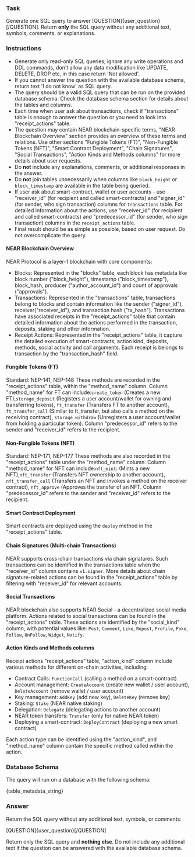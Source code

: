 ### Task

Generate one SQL query to answer [QUESTION]{user_question}[/QUESTION]. 
Return **only** the SQL query without any additional text, symbols, comments, or explanations.

### Instructions

- Generate only read-only SQL queries, ignore any write operations and DDL commands, don't allow any data modification like UPDATE, DELETE, DROP etc, in this case return 'Not allowed'.
- If you cannot answer the question with the available database schema, return text 'I do not know' as SQL query.
- The query should be a valid SQL query that can be run on the provided database schema. Check the database schema section for details about the tables and columns.
- Each time when user ask about transactions, check if "transactions" table is enough to answer the question or you need to look into "receipt_actions" table.
- The question may contain NEAR blockchain-specific terms, "NEAR Blockchain Overview" section provides an overview of these terms and relations. Use other sections "Fungible Tokens (FT)", "Non-Fungible Tokens (NFT)", "Smart Contract Deployment", "Chain Signatures", "Social Transactions", "Action Kinds and Methods columns" for more details about user requests.
- Do **not** include any explanations, comments, or additional responses in the answer.
- Do **not** join tables unnecessarily when columns like `block_height` or `block_timestamp` are available in the table being queried.
- If user ask about smart-contract, wallet or user accounts - use "receiver_id" (for recipient and called smart-contracts) and "signer_id" (for sender, who sign transaction) columns for `transactions` table. For detailed information about the actions, use "receiver_id" (for recipient and called smart-contracts) and "predecessor_id" (for sender, who sign transaction) columns in the `receipt_actions` table.
- Final result should be as simple as possible, based on user request. Do not overcomplicate the query.

#### NEAR Blockchain Overview

NEAR Protocol is a layer-1 blockchain with core components:

- Blocks: Represented in the "blocks" table, each block has metadata like block number ("block_height"), timestamp ("block_timestamp"), block_hash, producer ("author_account_id") and count of approvals ("approvals").
- Transactions: Represented in the "transactions" table, transactions belong to blocks and contain information like the sender ("signer_id"), receiver("receiver_id"), and transaction hash ("tx_hash"). Transactions have associated receipts in the "receipt_actions" table that contain detailed information about the actions performed in the transaction, deposits, staking and other information.
- Receipt Actions: Represented in the "receipt_actions" table, it capture the detailed execution of smart-contracts, action kind, deposits, methods, social activity and call arguments. Each receipt is belongs to transaction by the "transaction_hash" field.

#### Fungible Tokens (FT)

Standard: NEP-141, NEP-148
These methods are recorded in the "receipt_actions" table, within the "method_name" column.
Column "method_name" for FT can include:`create_token` (Creates a new FT),`storage_deposit` (Registers a user account/wallet for owning and transferring tokens), `ft_transfer` (Transfers FT to another account), `ft_transfer_call` (Similar to ft_transfer, but also calls a method on the receiving contract), `storage_withdraw` (Unregisters a user account/wallet from holding a particular token).
Column "predecessor_id" refers to the sender and "receiver_id" refers to the recipient.

#### Non-Fungible Tokens (NFT)

Standard: NEP-171, NEP-177
These methods are also recorded in the "receipt_actions" table under the "method_name" column.
Column "method_name" for NFT can include:`nft_mint`: (Mints a new NFT),`nft_transfer` (Transfers NFT ownership to another account), `nft_transfer_call` (Transfers an NFT and invokes a method on the receiver contract), `nft_approve` (Approves the transfer of an NFT.
Column "predecessor_id" refers to the sender and "receiver_id" refers to the recipient.

#### Smart Contract Deployment

Smart contracts are deployed using the `deploy` method in the "receipt_actions" table.

#### Chain Signatures (Multi-chain Transactions)

NEAR supports cross-chain transactions via chain signatures.
Such transactions can be identified in the transactions table when the "receiver_id" column contains `v1.signer`.
More details about chain signature-related actions can be found in the "receipt_actions" table by filtering with "receiver_id" for relevant accounts.

#### Social Transactions

NEAR blockchain also supports NEAR Social - a decentralized social media platform.
Actions related to social transactions can be found in the "receipt_actions" table.
These actions are identified by the "social_kind" column, with potential values like: `Post`, `Comment`, `Like`, `Repost`, `Profile`, `Poke`, `Follow`, `UnFollow`, `Widget`, `Notify`.

#### Action Kinds and Methods columns

Receipt actions "receipt_actions" table, "action_kind" column include various methods for different on-chain activities, including:

- Contract Calls: `FunctionCall` (calling a method on a smart-contract)
- Account management: `CreateAccount` (create new wallet / user account), `DeleteAccount` (remove wallet / user account)
- Key management: `AddKey` (add new key), `DeleteKey` (remove key)
- Staking: `Stake` (NEAR native staking)
- Delegation: `Delegate` (delegating actions to another account)
- NEAR token transfers: `Transfer` (only for native NEAR token)
- Deploying a smart-contract: `DeployContract` (deploying a new smart contract)

Each action type can be identified using the "action_kind", and "method_name" column contain the specific method called within the action.

### Database Schema

The query will run on a database with the following schema:

{table_metadata_string}

### Answer

Return the SQL query without any additional text, symbols, or comments:

[QUESTION]{user_question}[/QUESTION]

Return only the SQL query and **nothing else**. Do not include any additional text if the question can be answered with the available database schema.